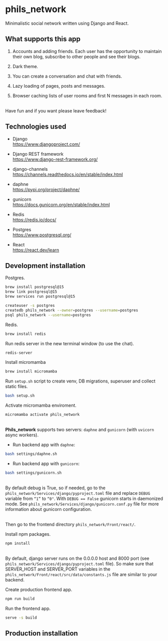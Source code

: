 # phils_network

Minimalistic social network written using Django and React.


## What supports this app
1. Accounts and adding friends. Each user has the opportunity to maintain their own blog, subscribe to other people and see their blogs.

2. Dark theme.

3. You can create a conversation and chat with friends.

4. Lazy loading of pages, posts and messages.

5. Browser caching lists of user rooms and first N messages in each room.

\
Have fun and if you want please leave feedback!


## Technologies used

* Django \
https://www.djangoproject.com/

* Django REST framework \
https://www.django-rest-framework.org/

* django-channels \
https://channels.readthedocs.io/en/stable/index.html

* daphne \
https://pypi.org/project/daphne/

* gunicorn \
https://docs.gunicorn.org/en/stable/index.html

* Redis \
https://redis.io/docs/

* Postgres \
https://www.postgresql.org/

* React \
https://react.dev/learn


## Development installation

Postgres.
```sh
brew install postgresql@15
brew link postgresql@15
brew services run postgresql@15

createuser -s postgres
createdb phils_network --owner=postgres --username=postgres
psql phils_network --username=postgres
```

Redis.
```sh
brew install redis
```

Run redis server in the new terminal window (to use the chat).
```sh
redis-server
```

Install micromamba
```sh
brew install micromamba
```

Run `setup.sh` script to create venv, DB migrations, superuser and collect static files.
```sh
bash setup.sh
```

Activate micromamba enviroment.
```sh
micromamba activate phils_network
```

\
**Phils_network** supports two servers: `daphne` and `gunicorn` (with `uvicorn` async workers).


* Run backend app with `daphne`:
```sh
bash settings/daphne.sh
```

* Run backend app with `gunicorn`:
```sh
bash settings/gunicorn.sh
```

\
By default debug is True, so if needed, go to the `phils_network/Services/django/pyproject.toml` file and replace `DEBUG` variable from `“1”` to `“0"`. With `DEBUG == False` gunicorn starts in daemonized mode. See `phils_network/Services/django/gunicorn.conf.py` file for more information about gunicorn configuration.

\
Then go to the frontend directory `phils_network/Front/react/`.

Install npm packages.
```sh
npm install
```

\
By default, django server runs on the 0.0.0.0 host and 8000 port (see `phils_network/Services/django/pyproject.toml` file). So make sure that SERVER_HOST and SERVER_PORT variables in the `phils_network/Front/react/src/data/constants.js` file are similar to your backend.

Create production frontend app.
```sh
npm run build
```

Run the frontend app.
```sh
serve -s build
```


## Production installation

